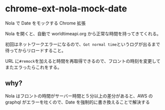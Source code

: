 # chrome-ext-nola-mock-date

Nola で Date をモックする Chrome 拡張

Nola を開くと、自動で worldtimeapi.org から正常な時間を持ってきてくれる。

初回はネットワークエラーになるので、`Got normal time`というログが出るまで待ってからリロードすること。

URL に`#remock`を加えると時間を再取得できるので、フロントの時刻を変更してまたエラったらこれをする。

## why?

Nola はフロントの時間がサーバー時間と５分以上の差分があると、AWS の graphql がエラーを吐くので、Date を強制的に書き換えることで解決する
